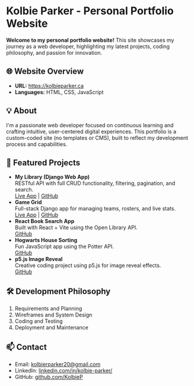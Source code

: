 <h1>Kolbie Parker - Personal Portfolio Website</h1>

<p><strong>Welcome to my personal portfolio website!</strong> This site showcases my journey as a web developer, highlighting my latest projects, coding philosophy, and passion for innovation.</p>

<h2>🌐 Website Overview</h2>
<ul>
  <li><strong>URL:</strong> <a href="https://kolbieparker.ca" target="_blank">https://kolbieparker.ca</a></li>
  <li><strong>Languages:</strong> HTML, CSS, JavaScript</li>
</ul>

<h2>💡 About</h2>
<p>
  I'm a passionate web developer focused on continuous learning and crafting intuitive, user-centered digital experiences.
  This portfolio is a custom-coded site (no templates or CMS), built to reflect my development process and capabilities.
</p>

<h2>🚀 Featured Projects</h2>
<ul>
  <li>
    <strong>My Library (Django Web App)</strong><br>
    RESTful API with full CRUD functionality, filtering, pagination, and search.<br>
    <a href="https://kolbiep.pythonanywhere.com/api/" target="_blank">Live App</a> |
    <a href="https://github.com/KolbieP/My-Library" target="_blank">GitHub</a>
  </li>
  <li>
    <strong>Game Grid</strong><br>
    Full-stack Django app for managing teams, rosters, and live stats.<br>
    <a href="https://krparker.pythonanywhere.com/" target="_blank">Live App</a> |
    <a href="https://github.com/KolbieP/Game-Grid" target="_blank">GitHub</a>
  </li>
  <li>
    <strong>React Book Search App</strong><br>
    Built with React + Vite using the Open Library API.<br>
    <a href="https://github.com/KolbieP/book-search-web-application" target="_blank">GitHub</a>
  </li>
  <li>
    <strong>Hogwarts House Sorting</strong><br>
    Fun JavaScript app using the Potter API.<br>
    <a href="https://github.com/KolbieP/hogwarts-house-sorting-web-application" target="_blank">GitHub</a>
  </li>
  <li>
    <strong>p5.js Image Reveal</strong><br>
    Creative coding project using p5.js for image reveal effects.<br>
    <a href="https://github.com/KolbieP/p5.js-image-reveal" target="_blank">GitHub</a>
  </li>
</ul>

<h2>🛠️ Development Philosophy</h2>
<ol>
  <li>Requirements and Planning</li>
  <li>Wireframes and System Design</li>
  <li>Coding and Testing</li>
  <li>Deployment and Maintenance</li>
</ol>

<h2>📫 Contact</h2>
<ul>
  <li>Email: <a href="mailto:kolbierparker20@gmail.com">kolbierparker20@gmail.com</a></li>
  <li>LinkedIn: <a href="https://www.linkedin.com/in/kolbie-parker/" target="_blank">linkedin.com/in/kolbie-parker/</a></li>
  <li>GitHub: <a href="https://github.com/KolbieP" target="_blank">github.com/KolbieP</a></li>
</ul>
